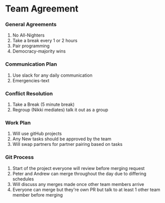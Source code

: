 # Team Agreement

### General Agreements
1. No All-Nighters
2. Take a break every 1 or 2 hours
3. Pair programming
4. Democracy-majority wins


### Communication Plan
1. Use slack for any daily communication
2. Emergencies-text

### Conflict Resolution
1. Take a Break (5 minute break)
2. Regroup (Nikki mediates) talk it out as a group

### Work Plan
1. Will use gitHub projects
2. Any New tasks should be approved by the team
3. Will swap partners for partner pairing based on tasks

### Git Process
1. Start of the project everyone will review before merging request
2. Peter and Andrew can merge throughout the day due to differing schedules
3. Will discuss any merges made once other team members arrive
4. Everyone can merge but they're own PR but talk to at least 1 other team member before merging

